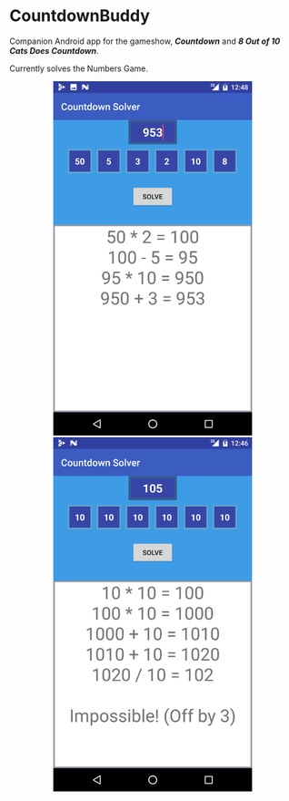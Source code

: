 # CountdownBuddy
Companion Android app for the gameshow, ***Countdown*** and ***8 Out of 10 Cats Does Countdown***.

Currently solves the Numbers Game.

<p align="center">
  <img src="https://raw.githubusercontent.com/AmbiguousNinja/CountdownBuddy/master/images/possible.png" width="350"/>
  <img src="https://raw.githubusercontent.com/AmbiguousNinja/CountdownBuddy/master/images/impossible.png" width="350"/>
</p>
